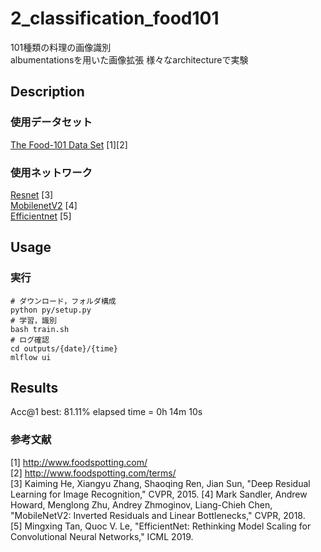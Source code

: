 2_classification_food101
===
101種類の料理の画像識別  
albumentationsを用いた画像拡張
様々なarchitectureで実験

## Description
### 使用データセット
[The Food-101 Data Set](https://data.vision.ee.ethz.ch/cvl/datasets_extra/food-101/) [1][2]  

### 使用ネットワーク
[Resnet](https://arxiv.org/abs/1512.03385) [3]  
[MobilenetV2](https://arxiv.org/abs/1801.04381) [4]  
[Efficientnet](https://arxiv.org/abs/1905.11946) [5]  

## Usage
### 実行
```
# ダウンロード，フォルダ構成
python py/setup.py
# 学習，識別
bash train.sh
# ログ確認
cd outputs/{date}/{time}
mlflow ui
```

## Results
Acc@1 best:  81.11%
elapsed time = 0h 14m 10s  

### 参考文献
[1] http://www.foodspotting.com/  
[2] http://www.foodspotting.com/terms/  
[3] Kaiming He, Xiangyu Zhang, Shaoqing Ren, Jian Sun, "Deep Residual Learning for Image Recognition," CVPR, 2015.
[4] Mark Sandler, Andrew Howard, Menglong Zhu, Andrey Zhmoginov, Liang-Chieh Chen, "MobileNetV2: Inverted Residuals and Linear Bottlenecks," CVPR, 2018.  
[5] Mingxing Tan, Quoc V. Le, "EfficientNet: Rethinking Model Scaling for Convolutional Neural Networks," ICML 2019.